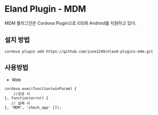 # Eland Plugin - MDM
MDM 플러그인은 Cordova Plugin으로 iOS와 Android를 지원하고 있다.

## 설치 방법
```
cordova plugin add https://github.com/june1249/eland-plugins-mdm.git
```

## 사용방법
* Web
```
cordova.exec(function(winParam) {
    //성공 시
}, function(error) {
   // 실패 시
}, 'MDM', 'check_app' []);
```
